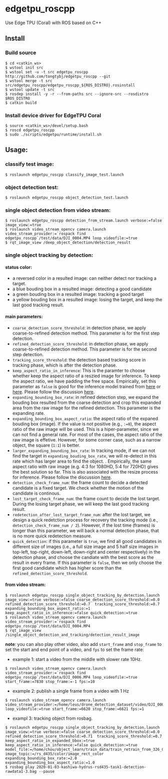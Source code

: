 # edgetpu_roscpp
Use Edge TPU (Coral) with ROS based on C++

## Install

### Build source
```
$ cd <catkin_ws>
$ wstool init src
$ wstool set -u -t src edgetpu_roscpp http://github.com/tongtybj/edgetpu_roscpp --git
$ wstool merge -t src src/edgetpu_roscpp/edgetpu_roscpp_${ROS_DISTRO}.rosinstall
$ wstool update -t src
$ rosdep install -y -r --from-paths src --ignore-src --rosdistro $ROS_DISTRO
$ catkin build
```

### Install device driver for EdgeTPU Coral
```
$ source <catkin_ws>/devel/setup.bash
$ roscd edgetpu_roscpp
$ sudo ./scripts/edgetpu/runtime/install.sh
```

## Usage:

### classify test image:
```
$ roslaunch edgetpu_roscpp classify_image_test.launch
```

### object detection test:
```
$ roslaunch edgetpu_roscpp object_detection_test.launch
```

### single object detection from video stream:
```
$ roslaunch edgetpu_roscpp detection_from_stream.launch verbose:=false image_view:=true
$ roslaunch video_stream_opencv camera.launch video_stream_provider:=`rospack find edgetpu_roscpp`/test/data/DJI_0004.MP4 loop_videofile:=true
$ rqt_image_view /deep_object_detection/detection_result
```

### single object tracking by detection:

#### status color:
- a reversed color in a resulted image: can neither detect nor tracking a target.
- a blue bouding box in a resulted image: detecting a good candidate
- a green bouding box in a resulted image: tracking a good target
- a yellow bouding box in a resulted image: losing the target, and keep the last good tracking result.

#### main parameters:
- `coarse_detection_score_threshold`: in detection phase, we apply coarse-to-refined detection method. This parameter is for the first step detection. 
- `refined_detection_score_threshold`: in detection phase,  we apply coarse-to-refined detection method. This parameter is for the second step detection.
- `tracking_score_threshold`: the detection based tracking score in tracking phase, which is after the detection phase.
- `keep_aspect_ratio_in_inference`: This is the paramter to choose whether keep the aspect ratio of a reszied image for inference. To keep the aspect ratio, we have padding the free space. Empirically, set this parameter as `false` is good for the inference model trained from [here](https://coral.ai/docs/edgetpu/retrain-detection/) or [here](https://github.com/knorth55/73b2_kitchen_edgetpu_object_detection). Please follow the discussion [here](https://github.com/google-coral/edgetpu/issues/36).
- `expanding_bounding_box_rate`: in refined detection step, we expand the bouding box resulted from the coarse detection and crop this expanded area from the raw image for the refined detection. This parameter is the expanding rate.
- `expanding_bounding_box_aspect_ratio`: the aspect ratio of the expaned bouding box (image). If the value is not positive (e.g., `:=0`), the aspect ratio of the raw image will be used. This is a hiper-parameter, since we can not find a general rate. For most of the cases, the aspect ratio of the raw image is effetive. However, for some corner case, such as a narrow object, the square (`1:1`) is better.
- `larger_expanding_bounding_box_rate`: In tracking mode, if we can not find the target in `expanding_bouding_box_rate`, we will re-detect in this rate which has larger area to find the object.
. Empirically, the same aspect ratio with raw image (e.g. 4:3 for 1080HD, 5:4 for 720HD) gives the best solution so far. This is also associated with the resize process for inference. Please follow the discussion [here](https://github.com/google-coral/edgetpu/issues/36).
- `detection_check_frame_num`: the frame count to decide a detected candidate is a fixed target. We check whether the motion of the candidate is continous.
- `lost_target_check_frame_num`: the frame count to decide the lost target. During the losing target phase, we will keep the last good tracking result.
- `redetection_after_lost_target_frame_num`: after the lost target, we design a quick redetction process for recovery the tracking mode (i.e., `detection_check_frame_num / 2`). However, if the lost time (frames) is longer than this parameter, we will back a normal detection phase, that is no more quick redetection measure.
- `quick_detection`: if this parameter is `true`, we find all good candidates in different size of images (i.e., a full size image and 5 half size images in top-left, top-right, down-left, down-right and center respectively) in the detection phase, and choose the candiate with the best score as the result in every frame. If this parameter is `false`,  then we only choose the first good candidate which has higher score than the `refined_detection_score_threshold`.

#### from video stream:
```
$ roslaunch edgetpu_roscpp single_object_tracking_by_detection.launch  image_view:=true verbose:=false coarse_detection_score_threshold:=0.0 refined_detection_score_threshold:=0.7  tracking_score_threshold:=0.7 expanding_bounding_box_aspect_ratio:=1  keep_aspect_ratio_in_inference:=false quick_detection:=true 
$ roslaunch video_stream_opencv camera.launch video_stream_provider:=`rospack find edgetpu_roscpp`/test/data/DJI_0004.MP4
$ rqt_image_view /single_object_detection_and_tracking/detection_result_image
```
**note**: you can also play other video, also add `start_frame` and `stop_frame` to set the start and end point of a video, and `fps` to set the frame rate:
- example 1: start a video from the middle with slower rate 10Hz.
```
$ roslaunch video_stream_opencv camera.launch video_stream_provider:=`rospack find edgetpu_roscpp`/test/data/DJI_0006.MP4 loop_videofile:=true start_frame:=7830 stop_frame:=-1 fps:=10
```

- example 2: publish a single frame from a video with 1 Hz
```
$ roslaunch video_stream_opencv camera.launch video_stream_provider:=/home/leus/drone_detection_dataset/video/DJI_0006.MP4 loop_videofile:=true start_frame:=6620 stop_frame:=6621 fps:=1
```

- exampl 3: tracking object from rosbag.
```
$ roslaunch edgetpu_roscpp single_object_tracking_by_detection.launch  image_view:=true verbose:=false coarse_detection_score_threshold:=0.0 refined_detection_score_threshold:=0.71  tracking_score_threshold:=0.7  keep_aspect_ratio_in_expanded_bbox:=true keep_aspect_ratio_in_inference:=false quick_detection:=true model_file:=/home/chou/object_learn/train_data/train_retrain_from_326_GPU_GTX1080Ti_5000_batch64_add_valdata_rescore_603/models/output_tflite_graph_edgetpu.tflite image_topic:=/rs_d435/color/image_rect_color expanding_bounding_box_rate:=2.0 expanding_bounding_box_aspect_ratio:=1.0
$ rosbag play 2020-01-03-kashiwa-hydrus-rsd435-task1-detection-rawdata1-3.bag --pause
```

